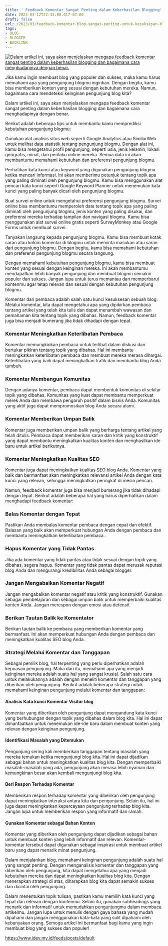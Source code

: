 ```yaml
---
title: ' Feedback Komentar Sangat Penting dalam Keberhasilan Blogging'
date: 2023-03-12T22:33:00.017-07:00
draft: false
url: /2023/03/feedback-komentar-blog-sangat-penting-untuk-kesuksesan-blogger.html
tags: 
- BLOG
- BLOGGER
- BACKLINK
---
```


[![Dalam artikel ini, saya akan menjelaskan mengapa feedback komentar sangat penting dalam keberhasilan blogging dan bagaimana cara menghadapinya dengan benar.](https://blogger.googleusercontent.com/img/b/R29vZ2xl/AVvXsEj6myZAObMXIO7ujd-NlvX7UOvZb_uOhfjPsSky-_JoXxrJXcy-M7L1TsY5lq104TQ1zEtrGyDZMY8L6tnhAQMqcQ9uqWcfsWOZWh6ZYBw9utOvn7ABWFSV7uYyE-Yq7hCi_6U7gwFuuSw0lqFS5J1c-P9qlLayDSNeioUzyW-f85datfTaL9Fk7bFOvg/w640-h336/Feed%20back%20sebagai%20kunci%20awal%20dalam%20keberhasilan%20blogging.webp)](https://blogger.googleusercontent.com/img/b/R29vZ2xl/AVvXsEj6myZAObMXIO7ujd-NlvX7UOvZb_uOhfjPsSky-_JoXxrJXcy-M7L1TsY5lq104TQ1zEtrGyDZMY8L6tnhAQMqcQ9uqWcfsWOZWh6ZYBw9utOvn7ABWFSV7uYyE-Yq7hCi_6U7gwFuuSw0lqFS5J1c-P9qlLayDSNeioUzyW-f85datfTaL9Fk7bFOvg/s1200/Feed%20back%20sebagai%20kunci%20awal%20dalam%20keberhasilan%20blogging.webp)

  

Jika kamu ingin membuat blog yang populer dan sukses, maka kamu harus memahami apa yang pengunjung blogmu inginkan. Dengan begitu, kamu bisa memberikan konten yang sesuai dengan kebutuhan mereka. Namun, bagaimana cara mendeteksi keinginan pengunjung blog kita?

Dalam artikel ini, saya akan menjelaskan mengapa feedback komentar sangat penting dalam keberhasilan blogging dan bagaimana cara menghadapinya dengan benar.

Berikut adalah beberapa tips untuk membantu kamu memprediksi kebutuhan pengunjung blogmu:

Gunakan alat analisis situs web seperti Google Analytics atau SimilarWeb untuk melihat data statistik tentang pengunjung blogmu. Dengan alat ini, kamu bisa mengetahui profil pengunjung, seperti usia, jenis kelamin, lokasi geografis, minat, dan perilaku online mereka. Semua data ini akan membantumu memahami kebutuhan dan preferensi pengunjung blogmu.

  

Perhatikan kata kunci atau keyword yang digunakan pengunjung blogmu ketika mencari informasi. Ini akan memberimu petunjuk tentang topik apa yang paling diminati oleh pengunjung blogmu. Kamu bisa menggunakan alat pencari kata kunci seperti Google Keyword Planner untuk menemukan kata kunci yang paling banyak dicari oleh pengunjung blogmu.

Buat survei online untuk mengetahui preferensi pengunjung blogmu. Survei online bisa membantumu memperoleh data tentang topik apa yang paling diminati oleh pengunjung blogmu, jenis konten yang paling disukai, dan preferensi mereka terhadap tampilan dan navigasi blogmu. Kamu bisa menggunakan alat survei online gratis seperti SurveyMonkey atau Google Forms untuk membuat survei.

Tanyakan langsung kepada pengunjung blogmu. Kamu bisa membuat kotak saran atau kolom komentar di blogmu untuk meminta masukan atau saran dari pengunjung blogmu. Dengan begitu, kamu bisa memahami kebutuhan dan preferensi pengunjung blogmu secara langsung.

  

Dengan memahami kebutuhan pengunjung blogmu, kamu bisa membuat konten yang sesuai dengan keinginan mereka. Ini akan membantumu mendapatkan lebih banyak pengunjung dan membuat blogmu semakin populer dan sukses. Jangan lupa untuk terus memantau dan memperbarui kontenmu agar tetap relevan dan sesuai dengan kebutuhan pengunjung blogmu.

Komentar dari pembaca adalah salah satu kunci kesuksesan sebuah blog. Melalui komentar, kita dapat mengetahui apa yang dipikirkan pembaca tentang artikel yang telah kita tulis dan dapat menambah wawasan dan pemahaman kita tentang topik yang dibahas. Namun, feedback komentar juga bisa menjadi bumerang jika tidak dihadapi dengan tepat.

  

### Komentar Meningkatkan Keterlibatan Pembaca

Komentar memungkinkan pembaca untuk terlibat dalam diskusi dan bertukar pikiran tentang topik yang dibahas. Hal ini membantu meningkatkan keterlibatan pembaca dan membuat mereka merasa dihargai. Keterlibatan yang baik dapat meningkatkan trafik dan membantu blog Anda tumbuh.

  

### Komentar Membangun Komunitas

Dengan adanya komentar, pembaca dapat membentuk komunitas di sekitar topik yang dibahas. Komunitas yang kuat dapat membantu memperkuat merek Anda dan membawa pengaruh positif dalam bisnis Anda. Komunitas yang aktif juga dapat mempromosikan blog Anda secara alami.

  

### Komentar Memberikan Umpan Balik

Komentar juga memberikan umpan balik yang berharga tentang artikel yang telah ditulis. Pembaca dapat memberikan saran dan kritik yang konstruktif yang dapat membantu meningkatkan kualitas konten dan menghasilkan ide baru untuk artikel berikutnya.

  

### Komentar Meningkatkan Kualitas SEO

Komentar juga dapat meningkatkan kualitas SEO blog Anda. Komentar yang baik dan bermanfaat akan meningkatkan relevansi artikel Anda dengan kata kunci yang relevan, sehingga meningkatkan peringkat di mesin pencari.

  

Namun, feedback komentar juga bisa menjadi bumerang jika tidak dihadapi dengan tepat. Berikut adalah beberapa hal yang harus diperhatikan dalam menghadapi feedback komentar:

  

### Balas Komentar dengan Tepat

Pastikan Anda membalas komentar pembaca dengan cepat dan efektif. Balasan yang baik akan memperkuat hubungan Anda dengan pembaca dan membantu meningkatkan keterlibatan pembaca.

  

### Hapus Komentar yang Tidak Pantas

Jika ada komentar yang tidak pantas atau tidak sesuai dengan topik yang dibahas, segera hapus. Komentar yang tidak pantas dapat merusak reputasi blog Anda dan mengurangi kredibilitas Anda sebagai blogger.

  

### Jangan Mengabaikan Komentar Negatif

Jangan mengabaikan komentar negatif atau kritik yang konstruktif. Gunakan sebagai pembelajaran dan sebagai umpan balik untuk memperbaiki kualitas konten Anda. Jangan merespon dengan emosi atau defensif.

  

### Berikan Tautan Balik ke Komentator

Berikan tautan balik ke pembaca yang memberikan komentar yang bermanfaat. Ini akan memperkuat hubungan Anda dengan pembaca dan meningkatkan kualitas SEO blog Anda.

  

### Strategi Melalui Komentar dan Tanggapan

  

Sebagai pemilik blog, hal terpenting yang perlu diperhatikan adalah kepuasan pengunjung. Maka dari itu, memahami apa yang menjadi keinginan mereka adalah suatu hal yang sangat krusial. Salah satu cara untuk melakukannya adalah dengan meneliti komentar dan tanggapan yang diberikan oleh pengunjung. Berikut adalah beberapa strategi untuk memahami keinginan pengunjung melalui komentar dan tanggapan:

  

#### Analisis Kata kunci Komentar Visitor blog

Komentar yang diberikan oleh pengunjung dapat mengandung kata kunci yang berhubungan dengan topik yang dibahas dalam blog kita. Hal ini dapat dimanfaatkan untuk menemukan ide-ide baru dalam membuat konten yang relevan dengan keinginan pengunjung.

  

#### Identifikasi Masalah yang Ditemukan

Pengunjung sering kali memberikan tanggapan tentang masalah yang mereka temukan ketika mengunjungi blog kita. Hal ini dapat dijadikan sebagai bahan untuk meningkatkan kualitas blog kita. Dengan memperbaiki masalah-masalah yang ada, pengunjung akan merasa lebih nyaman dan kemungkinan besar akan kembali mengunjungi blog kita.

  

#### Beri Respon Terhadap Komentar

Memberikan respon terhadap komentar yang diberikan oleh pengunjung dapat meningkatkan interaksi antara kita dan pengunjung. Selain itu, hal ini juga dapat meningkatkan kepercayaan pengunjung terhadap blog kita. Jangan lupa untuk memberikan respon yang informatif dan ramah.

  

#### Gunakan Komentar sebagai Bahan Konten

Komentar yang diberikan oleh pengunjung dapat dijadikan sebagai bahan untuk membuat konten yang lebih informatif dan relevan. Komentar-komentar tersebut dapat digunakan sebagai inspirasi untuk membuat artikel baru yang dapat menarik minat pengunjung.

  

Dalam menjalankan blog, memahami keinginan pengunjung adalah suatu hal yang sangat penting. Dengan menganalisis komentar dan tanggapan yang diberikan oleh pengunjung, kita dapat mengetahui apa yang menjadi kebutuhan mereka dan dapat meningkatkan kualitas blog kita. Dengan menerapkan strategi di atas, diharapkan blog kita dapat semakin sukses dan dicintai oleh pengunjung.

  

Dalam menentukan topik tulisan, pastikan kamu memilih kata kunci yang tepat dan relevan dengan kontenmu. Selain itu, gunakan subheadings yang menarik dan informatif untuk memudahkan pengunjungmu dalam membaca artikelmu. Jangan lupa untuk menulis dengan gaya bahasa yang mudah dipahami dan jangan menggunakan kata-kata yang sulit dipahami oleh kebanyakan orang. Semoga artikel ini bermanfaat bagi kamu yang ingin membuat blog yang sukses dan populer!

https://www.idev.my.id/feeds/posts/default